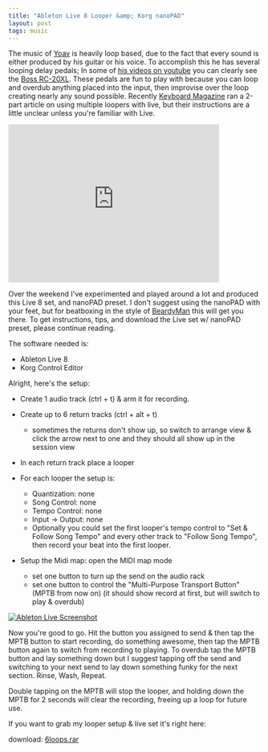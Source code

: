 ```yaml
---
title: "Ableton Live 8 Looper &amp; Korg nanoPAD"
layout: post
tags: music
---
```


The music of [Yoav](http://www.yoavmusic.com/) is heavily loop based, due to
the fact that every sound is either produced by his guitar or his voice. To
accomplish this he has several looping delay pedals<!--more-->; In some of [his videos on
youtube](http://www.youtube.com/user/Yoavmusic) you can clearly see the [Boss
RC-20XL](http://www.bosscorp.co.jp/products/en/RC-20XL/). These pedals are fun
to play with because you can loop and overdub anything placed into the input,
then improvise over the loop creating nearly any sound possible. Recently
[Keyboard Magazine](http://www.keyboardmag.com/) ran a 2-part article on using
multiple loopers with live, but their instructions are a little unclear unless
you're familiar with Live.

<iframe width="420" height="315" src="http://www.youtube.com/embed/7qpUFDoNBHs" frameborder="0">
</iframe>

Over the weekend I've experimented and played around a lot and produced this
Live 8 set, and nanoPAD preset. I don't suggest using the nanoPAD with your
feet, but for beatboxing in the style of
[BeardyMan](http://www.youtube.com/watch?v=2XryzjprNqE) this will get you
there. To get instructions, tips, and download the Live set w/ nanoPAD preset,
please continue reading.

The software needed is:

* Ableton Live 8
* Korg Control Editor

Alright, here's the setup:

* Create 1 audio track (ctrl + t) & arm it for recording.

* Create up to 6 return tracks (ctrl + alt + t)
   * sometimes the returns don't show up, so switch to arrange view & click the arrow next to one and they should all show up in the session view

* In each return track place a looper

* For each looper the setup is:
   * Quantization: none
   * Song Control: none
   * Tempo Control: none
   * Input -> Output: none
   * Optionally you could set the first looper's tempo control to "Set & Follow Song Tempo" and every other track to "Follow Song Tempo", then record your beat into the first looper.

* Setup the Midi map: open the MIDI map mode
   * set one button to turn up the send on the audio rack
   * set one button to control the "Multi-Purpose Transport Button" (MPTB from now on) (it should show record at first, but will switch to play & overdub)


[![Ableton Live Screenshot](http://3.bp.blogspot.com/_KHL6Vvj96Eo/SsERS0B4EfI/AAAAAAAAAjU/pHS-fROSGsc/s320/screenshot.jpg)](http://3.bp.blogspot.com/_KHL6Vvj96Eo/SsERS0B4EfI/AAAAAAAAAjU/pHS-fROSGsc/s1600-h/screenshot.jpg)


Now you're good to go. Hit the button you assigned to send & then tap the MPTB
button to start recording, do something awesome, then tap the MPTB button
again to switch from recording to playing. To overdub tap the MPTB button and
lay something down but I suggest tapping off the send and switching to your
next send to lay down something funky for the next section. Rinse, Wash,
Repeat.


Double tapping on the MPTB will stop the looper, and holding down the MPTB for
2 seconds will clear the recording, freeing up a loop for future use.


If you want to grab my looper setup & live set it's right here:

download:
[6loops.rar](http://rewiredforsoundblogger.googlecode.com/files/6loops.rar)
